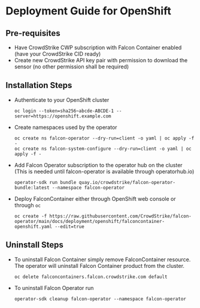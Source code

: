 # Deployment Guide for OpenShift

## Pre-requisites

 - Have CrowdStrike CWP subscription with Falcon Container enabled (have your CrowdStrike CID ready)
 - Create new CrowdStrike API key pair with permission to download the sensor (no other permission shall be required)

## Installation Steps

 - Authenticate to your OpenShift cluster
   ```
   oc login --token=sha256~abcde-ABCDE-1 --server=https://openshift.example.com
   ```

 - Create namespaces used by the operator
   ```
   oc create ns falcon-operator --dry-run=client -o yaml | oc apply -f -
   oc create ns falcon-system-configure --dry-run=client -o yaml | oc apply -f -
   ```
 
 - Add Falcon Operator subscription to the operator hub on the cluster (This is needed until falcon-operator is available through operatorhub.io)
   ```
   operator-sdk run bundle quay.io/crowdstrike/falcon-operator-bundle:latest --namespace falcon-operator
   ```

 - Deploy FalconContainer either through OpenShift web console or through `oc`
   ```
   oc create -f https://raw.githubusercontent.com/CrowdStrike/falcon-operator/main/docs/deployment/openshift/falconcontainer-openshift.yaml --edit=true
   ```
   
## Uninstall Steps

 - To uninstall Falcon Container simply remove FalconContainer resource. The operator will uninstall Falcon Container product from the cluster.
   ```
   oc delete falconcontainers.falcon.crowdstrike.com default
   ```
 - To uninstall Falcon Operator run
   ```
   operator-sdk cleanup falcon-operator --namespace falcon-operator
   ```
